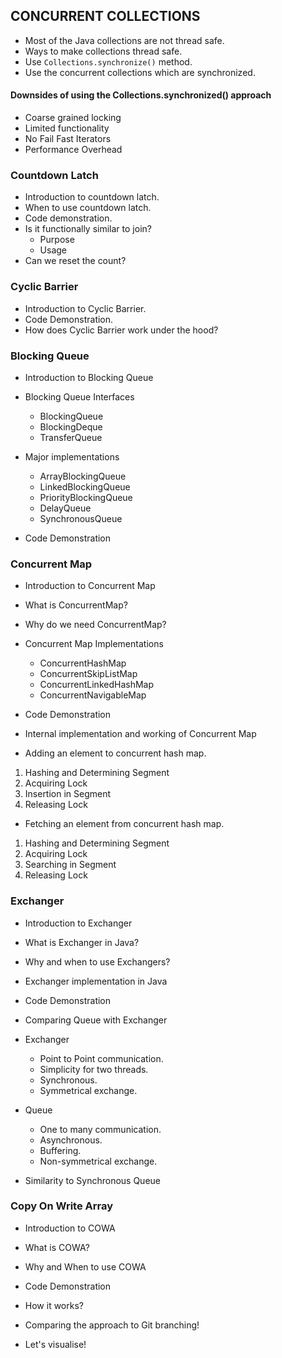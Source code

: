 ## CONCURRENT COLLECTIONS

* Most of the Java collections are not thread safe.
* Ways to make collections thread safe.
* Use `Collections.synchronize()` method.
* Use the concurrent collections which are synchronized.

#### Downsides of using the Collections.synchronized() approach

* Coarse grained locking
* Limited functionality
* No Fail Fast Iterators
* Performance Overhead

### Countdown Latch

* Introduction to countdown latch.
* When to use countdown latch.
* Code demonstration.
* Is it functionally similar to join?
    * Purpose
    * Usage
* Can we reset the count?

### Cyclic Barrier

* Introduction to Cyclic Barrier.
* Code Demonstration.
* How does Cyclic Barrier work under the hood?

### Blocking Queue

* Introduction to Blocking Queue
* Blocking Queue Interfaces
    * BlockingQueue
    * BlockingDeque
    * TransferQueue

* Major implementations
    * ArrayBlockingQueue
    * LinkedBlockingQueue
    * PriorityBlockingQueue
    * DelayQueue
    * SynchronousQueue

* Code Demonstration

### Concurrent Map

* Introduction to Concurrent Map
* What is ConcurrentMap?
* Why do we need ConcurrentMap?
* Concurrent Map Implementations
    * ConcurrentHashMap
    * ConcurrentSkipListMap
    * ConcurrentLinkedHashMap
    * ConcurrentNavigableMap

* Code Demonstration
* Internal implementation and working of Concurrent Map

* Adding an element to concurrent hash map.

1. Hashing and Determining Segment
2. Acquiring Lock
3. Insertion in Segment
4. Releasing Lock

* Fetching an element from concurrent hash map.

1. Hashing and Determining Segment
2. Acquiring Lock
3. Searching in Segment
4. Releasing Lock

### Exchanger

* Introduction to Exchanger

* What is Exchanger in Java?
* Why and when to use Exchangers?

* Exchanger implementation in Java
* Code Demonstration
* Comparing Queue with Exchanger

* Exchanger
    * Point to Point communication.
    * Simplicity for two threads.
    * Synchronous.
    * Symmetrical exchange.

* Queue
    * One to many communication.
    * Asynchronous.
    * Buffering.
    * Non-symmetrical exchange.
* Similarity to Synchronous Queue

### Copy On Write Array

* Introduction to COWA

* What is COWA?
* Why and When to use COWA

* Code Demonstration
* How it works?
* Comparing the approach to Git branching!
* Let's visualise!








